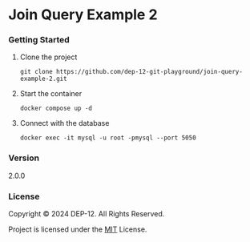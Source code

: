 # Join Query Example 2

### Getting Started
1. Clone the project
    ```shell
    git clone https://github.com/dep-12-git-playground/join-query-example-2.git
    ```
2. Start the container
   ```shell
   docker compose up -d
   ```
3. Connect with the database
    ```shell
   docker exec -it mysql -u root -pmysql --port 5050
    ```

### Version
2.0.0

### License
Copyright &copy; 2024 DEP-12. All Rights Reserved.

Project is licensed under the [MIT](LICENSE.txt) License.